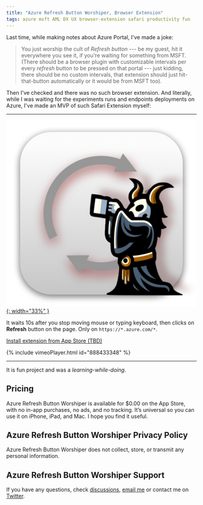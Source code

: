 ```yaml
---
title: "Azure Refresh Button Worshiper, Browser Extension"
tags: azure msft AML DX UX browser-extension safari productivity fun
---
```


Last time, while making notes about Azure Portal, I've made a joke:

> You just worship the cult of _Refresh button_ --- be my guest, hit it everywhere you see it, if you're waiting for something from MSFT.
> (There should be a browser plugin with customizable intervals per every _refresh_ button to be pressed on that portal --- just kidding,
> there should be no custom intervals, that extension should just hit-that-button automatically or it would be from MSFT too).

Then I've checked and there was no such browser extension. And literally, while I was waiting for the experiments runs and endpoints
deployments on Azure, I've made an MVP of such Safari Extension myself:

<hr>

[![Azure Refresh Button Worshiper Icon](/img/azure-refresh-button-worshiper.png){: width="33%" }](https://aleksandr.vin/a-link-to-app-store)

It waits 10s after you stop moving mouse or typing keyboard, then clicks on **Refresh** button on the page. Only on `https://*.azure.com/*`.

[Install extension from App Store (TBD)](https://aleksandr.vin/a-link-to-app-store)

{% include vimeoPlayer.html id="888433348" %}

<hr>

It is fun project and was a *learning-while-doing*.

## Pricing

Azure Refresh Button Worshiper is available for $0.00 on the App Store, with no
in-app purchases, no ads, and no tracking. It’s universal so you can use it on
iPhone, iPad, and Mac. I hope you find it useful.

## Azure Refresh Button Worshiper Privacy Policy

Azure Refresh Button Worshiper does not collect, store, or transmit any personal information.

## Azure Refresh Button Worshiper Support

If you have any questions, check [discussions](https://github.com/aleksandr-vin/azure-refresh-button-worshiper/discussions), [email me](mailto:zulu@aleksandr.vin?subject=Azure%20Refresh%20Button%20Worshiper%20Support) or contact me on [Twitter](http://twitter.com/aleksandrvin).
